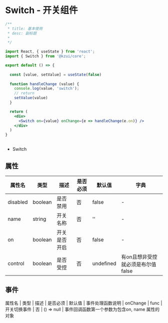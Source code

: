 # Switch - 开关组件

```jsx
/**
 * title: 基本使用
 * desc: 副标题
 * 
 */

import React, { useState } from 'react';
import { Switch } from '@kzui/core';

export default () => {
  
  const [value, setValue] = useState(false)
  
  function handleChange (value) {
    console.log(value, 'switch');
    // return
    setValue(value)
  }

  return (
    <div>
      <Switch on={value} onChange={e => handleChange(e.on)} />
    </div>
  )
}
  
 ```


*  Switch

## 属性

属性名 | 类型 | 描述 | 是否必须 | 默认值 | 字典 |  
------- | ------- | ------- | ------- | ------- | ------- |
disabled | boolean | 是否禁用 | 否 |  false | - |
name | string |  开关名称 | 否 | '' | - |
on | boolean | 开关是否开启 | 否 | false | - |
control | boolean | 是否受控 | 否 | undefined | 有on且想非受控就必须是布尔值false

## 事件
属性名 | 类型 | 描述 | 是否必须 | 默认值 | 事件处理函数说明 |
onChange | func | 开关切换事件 | 否 | () => null | 事件回调函数第一个参数为包含on, name 属性的对象